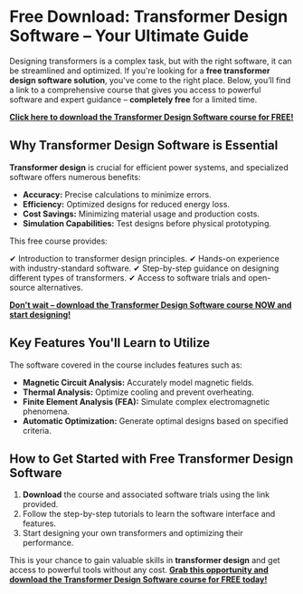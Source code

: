 # Free Download: Transformer Design Software – Your Ultimate Guide

Designing transformers is a complex task, but with the right software, it can be streamlined and optimized. If you're looking for a **free transformer design software solution**, you've come to the right place. Below, you’ll find a link to a comprehensive course that gives you access to powerful software and expert guidance – **completely free** for a limited time.

[**Click here to download the Transformer Design Software course for FREE!**](https://udemywork.com/transformer-design-software)

## Why Transformer Design Software is Essential

**Transformer design** is crucial for efficient power systems, and specialized software offers numerous benefits:

*   **Accuracy:** Precise calculations to minimize errors.
*   **Efficiency:** Optimized designs for reduced energy loss.
*   **Cost Savings:** Minimizing material usage and production costs.
*   **Simulation Capabilities:** Test designs before physical prototyping.

This free course provides:

✔ Introduction to transformer design principles.
✔ Hands-on experience with industry-standard software.
✔ Step-by-step guidance on designing different types of transformers.
✔ Access to software trials and open-source alternatives.

[**Don't wait – download the Transformer Design Software course NOW and start designing!**](https://udemywork.com/transformer-design-software)

## Key Features You'll Learn to Utilize

The software covered in the course includes features such as:

*   **Magnetic Circuit Analysis:** Accurately model magnetic fields.
*   **Thermal Analysis:** Optimize cooling and prevent overheating.
*   **Finite Element Analysis (FEA):** Simulate complex electromagnetic phenomena.
*   **Automatic Optimization:** Generate optimal designs based on specified criteria.

## How to Get Started with Free Transformer Design Software

1.  **Download** the course and associated software trials using the link provided.
2.  Follow the step-by-step tutorials to learn the software interface and features.
3.  Start designing your own transformers and optimizing their performance.

This is your chance to gain valuable skills in **transformer design** and get access to powerful tools without any cost. [**Grab this opportunity and download the Transformer Design Software course for FREE today!**](https://udemywork.com/transformer-design-software)
